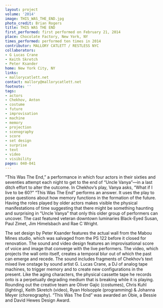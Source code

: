 ```yaml
---
layout: project
volume: '2014'
image: THIS_WAS_THE_END.jpg
photo_credit: Brian Rogers
title: THIS WAS THE END
first_performed: first performed on February 21, 2014
place: Chocolate Factory, New York, NY
times_performed: performed ten times in 2014
contributor: MALLORY CATLETT / RESTLESS NYC
collaborators:
- G Lucas Crane
- Keith Skretch
- Peter Ksander
home: New York City, NY
links:
- mallorycatlett.net
contact: mallory@mallorycatlett.net
footnote: ''
tags:
- actors
- Chekhov, Anton
- costume
- future
- improvisation
- machine
- memory
- projection
- scenography
- score
- set design
- surprise
- text
- video
- visibility
pages: 040-041
---
```


“This Was The End,” a performance in which four actors in their sixties and seventies attempt each night to get to the end of “Uncle Vanya”—in a last ditch effort to alter the outcome. In Chekhov’s play, Vanya asks, “What if I live to be 60?” “This Was The End” performs an answer. It uses the play to pose questions about how memory functions in the formation of the future. Having the roles played by older actors makes visible the physical manifestations of time suggesting that there might be something haunting and surprising in “Uncle Vanya” that only this older group of performers can uncover. The cast featured veteran downtown luminaries Black-Eyed Susan, Paul Zimet, Jim Himelsbach and Rae C Wright.

The set design by Peter Ksander features the actual wall from the Mabou Mines studio, which was salvaged from the PS 122 before it closed for renovation. The sound and video design features an improvisational score of voice and image that converge with the live performers. The video, which projects the wall onto itself, creates a temporal blur out of which the past can emerge and recede. The sound includes fragments of Chekhov’s text mixed live onstage by sound artist G. Lucas Crane, a DJ of analog tape machines, to trigger memory and to create new configurations in the present. Like the aging characters, the physical cassette tape he records onto is a perpetually degrading medium that is breaking while it is playing. Rounding out the creative team are Oliver Gajic (costumes), Chris Kuhl (lighting), Keith Skretch (video), Ryan Holsopple (programming) & Johanna Meyer (choreography). “This Was The End” was awarded an Obie, a Bessie and David Hewes Design Award.
